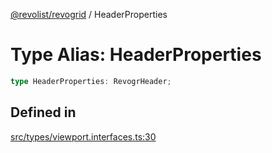 [@revolist/revogrid](README.md) / HeaderProperties

# Type Alias: HeaderProperties

```ts
type HeaderProperties: RevogrHeader;
```

## Defined in

[src/types/viewport.interfaces.ts:30](https://github.com/revolist/revogrid/blob/41a50f3812b438de1179c5db15e284c71422e9de/src/types/viewport.interfaces.ts#L30)
